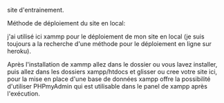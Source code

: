 site d'entrainement.

Méthode de déploiement du site en local:

j'ai utilisé ici xammp pour le déploiement de mon site en local 
(je suis toujours a la recherche d'une méthode pour le déploiement en ligne sur heroku).

Après l'installation de xammp allez dans le dossier ou vous lavez installer, 
puis allez dans les dossiers xampp/htdocs et glisser ou cree votre site ici, 
pour la mise en place d'une base de données xampp offre la possibilité d'utiliser PHPmyAdmin 
qui est utilisable dans le panel de xampp après l'exécution.
